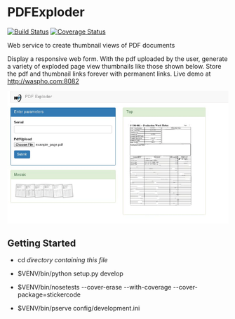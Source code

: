 # PDFExploder
[![Build Status](https://api.travis-ci.org/WasatchPhotonics/PDFExploder.png?branch=master)](http://travis-ci.org/WasatchPhotonics/PDFExploder) [![Coverage Status](https://coveralls.io/repos/WasatchPhotonics/PDFExploder/badge.svg?branch=master&service=github)](https://coveralls.io/github/WasatchPhotonics/PDFExploder?branch=master)

Web service to create thumbnail views of PDF documents

Display a responsive web form. With the pdf uploaded by the user,
generate a variety of exploded page view thumbnails like those shown
below. Store the pdf and thumbnail links forever with permanent links.
Live demo at http://waspho.com:8082

![PDFExploder screenshot](/resources/demo.gif "PDFExploder screenshot")

Getting Started
---------------

- cd _directory containing this file_

- $VENV/bin/python setup.py develop

- $VENV/bin/nosetests --cover-erase --with-coverage --cover-package=stickercode

- $VENV/bin/pserve config/development.ini

